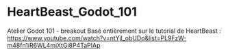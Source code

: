 # HeartBeast_Godot_101
Atelier Godot 101 - breakout 
Basé entièrement sur le tutorial de HeartBeast : https://www.youtube.com/watch?v=ntYjl_obUDo&list=PL9FzW-m48fn1iR6WL4mjXtGi8P4TaPIAp

